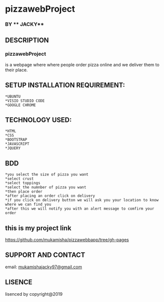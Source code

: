 # pizzawebProject
### BY ** JACKY**
## DESCRIPTION
### pizzawebProject
is a webpage where where people order pizza online and we deliver them to their place.

## SETUP INSTALLATION REQUIREMENT:
    *UBUNTU
    *VISIO STUDIO CODE
    *GOOGLE CHROME
## TECHNOLOGY USED:
    *HTML
    *CSS
    *BOOTSTRAP
    *JAVASCRIPT
    *JQUERY
## BDD
    *you select the size of pizza you want
    *select crust
    *select toppings
    *select the numnber of pizza you want
    *then place order
    *after placing an order click on delivery 
    *if you click on delivery button we will ask you your location to know where we can find you
    *after this we will notify you with an alert message to comfirm your order
 ## this is my project link
 https://github.com/mukamisha/pizzawebbapp/tree/gh-pages

 ## SUPPORT AND CONTACT
 email: mukamishajacky97@gmail.com
 ## LISENCE
 lisenced by copyright@2019
